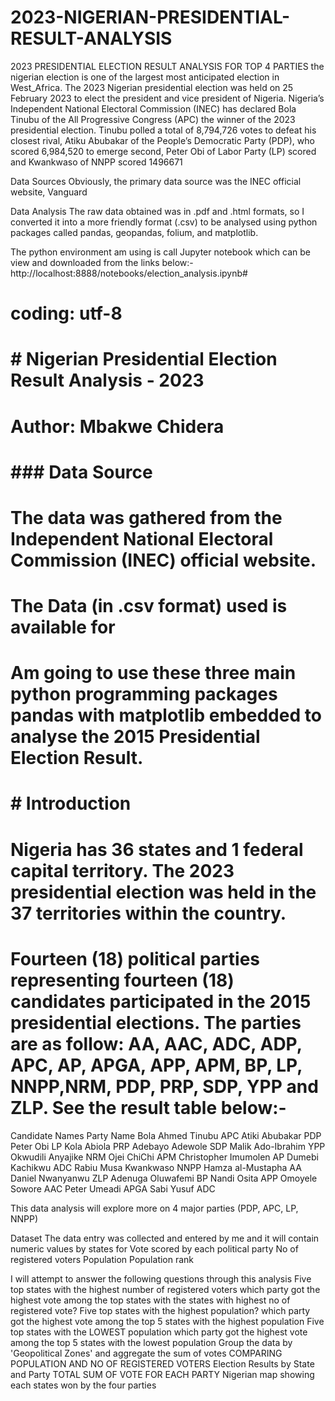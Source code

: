 # 2023-NIGERIAN-PRESIDENTIAL-RESULT-ANALYSIS
2023 PRESIDENTIAL ELECTION RESULT ANALYSIS FOR TOP 4 PARTIES 
the nigerian election is one of the largest most anticipated election in West_Africa. The 2023 Nigerian presidential election was held on 25 February 2023 to elect the president and vice president of Nigeria.
Nigeria’s Independent National Electoral Commission (INEC) has declared Bola Tinubu of the All Progressive Congress (APC) the winner of the 2023 presidential election. Tinubu polled a total of 8,794,726 votes to defeat his closest rival, Atiku Abubakar of the People’s Democratic Party (PDP), who scored 6,984,520 to emerge second, Peter Obi of Labor Party 
(LP) scored  and Kwankwaso of NNPP scored 1496671

Data Sources
Obviously, the primary data source was the INEC official website, Vanguard 

Data Analysis
The raw data obtained was in .pdf and .html formats, so I converted it into a more friendly format (.csv) to be analysed using python packages called pandas, geopandas, folium, and matplotlib.

The python environment am using is call Jupyter notebook which can be view and downloaded from the links below:-
http://localhost:8888/notebooks/election_analysis.ipynb#

# coding: utf-8


# # Nigerian Presidential Election Result Analysis - 2023
# 
# Author: Mbakwe Chidera




# ### Data Source
# The data was gathered from the Independent National Electoral Commission (INEC) official website.
# 
# The Data (in .csv format) used is available for 
# 
# Am going to use these three main python programming packages pandas with matplotlib embedded to analyse the 2015 Presidential Election Result.











# # Introduction
# Nigeria has 36 states and 1 federal capital territory. The 2023 presidential election was held in the 37 territories within the country.
# 
# Fourteen (18) political parties representing fourteen (18) candidates participated in the 2015 presidential elections. The parties are as follow: AA, AAC, ADC, ADP, APC, AP, APGA, APP, APM, BP, LP, NNPP,NRM, PDP, PRP, SDP, YPP and ZLP. See the result table below:-


Candidate Names
Party Name
Bola Ahmed Tinubu
APC
Atiki Abubakar
PDP
Peter Obi
LP
Kola Abiola
PRP
Adebayo Adewole
SDP
Malik Ado-Ibrahim
YPP
Okwudili Anyajike
NRM
Ojei ChiChi
APM
Christopher Imumolen
AP
Dumebi Kachikwu
ADC
Rabiu Musa Kwankwaso 
NNPP
Hamza al-Mustapha
AA
Daniel Nwanyanwu
ZLP
Adenuga Oluwafemi
BP
Nandi Osita
APP
Omoyele Sowore
AAC
Peter Umeadi
APGA
Sabi Yusuf
ADC

This data analysis will explore more on 4 major parties (PDP, APC, LP, NNPP) 

Dataset
The data entry was collected and entered by me and it will contain numeric values by states for
Vote scored by each political party
No of registered voters
Population
Population rank

I will attempt to answer the following questions through this analysis
Five top states with the highest number of registered voters
which party got the highest vote among the top states with the states with highest no of registered vote?
Five top states with the highest population?
which party got the highest vote among the top 5 states with the highest population
Five top states with the LOWEST population
which party got the highest vote among the top 5 states with the lowest population
Group the data by 'Geopolitical Zones' and aggregate the sum of votes
COMPARING POPULATION AND NO OF REGISTERED VOTERS
Election Results by State and Party
TOTAL SUM OF VOTE FOR EACH PARTY
Nigerian map showing each states won by the four parties
